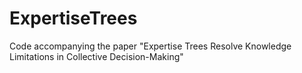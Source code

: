# ExpertiseTrees
Code accompanying the paper "Expertise Trees Resolve Knowledge Limitations in Collective Decision-Making"
